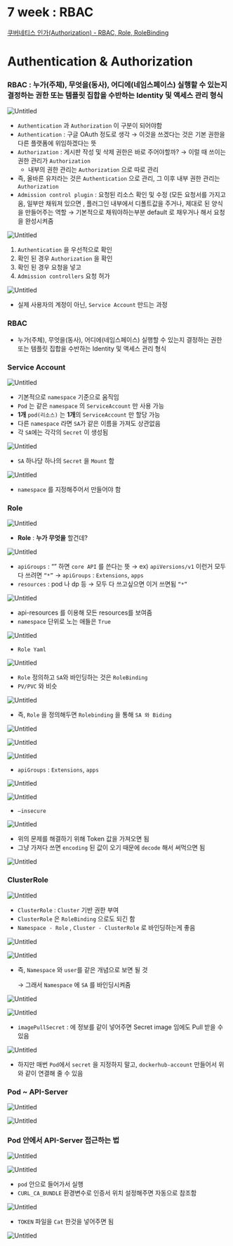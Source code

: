 # 7 week : RBAC

[쿠버네티스 인가(Authorization) - RBAC, Role, RoleBinding](https://velog.io/@younge/%EC%BF%A0%EB%B2%84%EB%84%A4%ED%8B%B0%EC%8A%A4-%EC%9D%B8%EA%B0%80Authorization-RBAC-Role-RoleBinding)

# Authentication & Authorization

### RBAC : 누가(주체), 무엇을(동사), 어디에(네임스페이스) 실행할 수 있는지 결정하는 권한 또는 템플릿 집합을 수반하는 Identity 및 액세스 관리 형식

![Untitled](7%20week%20RBA%20a1616/Untitled.png)

- `Authentication` 과 `Authorization` 이 구분이 되어야함
- `Authentication` : 구글 OAuth 정도로 생각
→ 이것을 쓰겠다는 것은 기본 권한을 다른 플랫폼에 위임하겠다는 뜻
- `Authorization` : 게시판 작성 및 삭제 권한은 바로 주어야할까?
→ 이럴 때 쓰이는 권한 관리가 `Authorization`
    - 내부의 권한 관리는 `Authorization` 으로 따로 관리
- 즉, 올바른 유저라는 것은 `Authentication` 으로 관리, 그 이후 내부 권한 관리는 `Authorization`
- `Admission control plugin` : 요청된 리소스 확인 및 수정 (모든 요청서를 가지고 옴, 일부만 채워져 있으면 , 플러그인 내부에서 디폴트값을 주거나, 제대로 된 양식을 만들어주는 역할
→ 기본적으로 채워야하는부분 default 로 채우거나 해서 요청을 완성시켜줌

![Untitled](7%20week%20RBA%20a1616/Untitled%201.png)

1. `Authentication` 을 우선적으로 확인
2. 확인 된 경우 `Authorization` 을 확인
3. 확인 된 경우 요청을 넣고
4. `Admission controllers` 요청 허가

![Untitled](7%20week%20RBA%20a1616/Untitled%202.png)

- 실제 사용자의 계정이 아닌, `Service Account` 만드는 과정

### RBAC

- 누가(주체), 무엇을(동사), 어디에(네임스페이스) 실행할 수 있는지 결정하는 권한 또는 템플릿 집합을 수반하는 Identity 및 액세스 관리 형식

### Service Account

![Untitled](7%20week%20RBA%20a1616/Untitled%203.png)

- 기본적으로 `namespace` 기준으로 움직임
- `Pod` 는 같은 `namespace` 의 `ServiceAccount` 만 사용 가능
- **1개** `pod(리소스)` 는 **1개**의 `ServiceAccount` 만 할당 가능
- 다른 `namespace` 라면 `SA`가 같은 이름을 가져도 상관없음
- 각 `SA`에는 각각의 `Secret` 이 생성됨

![Untitled](7%20week%20RBA%20a1616/Untitled%204.png)

- `SA` 하나당 하나의 `Secret` 을 `Mount` 함

![Untitled](7%20week%20RBA%20a1616/Untitled%205.png)

- `namespace` 를 지정해주어서 만들어야 함

### Role

![Untitled](7%20week%20RBA%20a1616/Untitled%206.png)

- **Role** : **누가 무엇을** 할건데?

![Untitled](7%20week%20RBA%20a1616/Untitled%207.png)

- `apiGroups` : “” 하면 `core API` 를 쓴다는 뜻
→ ex) `apiVersions/v1`  이런거 모두 다 쓰려면 `“*”`
→ `apiGroups` : `Extensions`, `apps`
- `resources` : pod 나 dp 등
→ 모두 다 쓰고싶으면 이거 쓰면됨 `“*”`

![Untitled](7%20week%20RBA%20a1616/Untitled%208.png)

- api-resources 를 이용해 모든 resources를 보여줌
- `namespace` 단위로 노는 애들은 `True`

![Untitled](7%20week%20RBA%20a1616/Untitled%209.png)

- `Role Yaml`

![Untitled](7%20week%20RBA%20a1616/Untitled%2010.png)

- `Role` 정의하고 `SA`와 바인딩하는 것은 `RoleBinding`
- `PV/PVC` 와 비슷

![Untitled](7%20week%20RBA%20a1616/Untitled%2011.png)

- 즉, `Role` 을 정의해두면 `Rolebinding` 을 통해 `SA 와 Biding`

![Untitled](7%20week%20RBA%20a1616/Untitled%2012.png)

![Untitled](7%20week%20RBA%20a1616/Untitled%2013.png)

![Untitled](7%20week%20RBA%20a1616/Untitled%2014.png)

- `apiGroups` : `Extensions`, `apps`

 

![Untitled](7%20week%20RBA%20a1616/Untitled%2015.png)

![Untitled](7%20week%20RBA%20a1616/Untitled%2016.png)

- `—insecure`

![Untitled](7%20week%20RBA%20a1616/Untitled%2017.png)

- 위의 문제를 해결하기 위해 Token 값을 가져오면 됨
- 그냥 가져다 쓰면 `encoding` 된 값이 오기 때문에  `decode` 해서 써먹으면 됨

![Untitled](7%20week%20RBA%20a1616/Untitled%2018.png)

### ClusterRole

![Untitled](7%20week%20RBA%20a1616/Untitled%2019.png)

- `ClusterRole` : `Cluster` 기반 권한 부여
- `ClusterRole` 은 `RoleBinding` 으로도 되긴 함
- `Namespace - Role` , `Cluster - ClusterRole` 로 바인딩하는게 좋음

![Untitled](7%20week%20RBA%20a1616/Untitled%2020.png)

![Untitled](7%20week%20RBA%20a1616/Untitled%2021.png)

- 즉, `Namespace` 와 `user`를 같은 개념으로 보면 될 것
    
    → 그래서 `Namespace` 에 `SA` 를 바인딩시켜줌 
    

![Untitled](7%20week%20RBA%20a1616/Untitled%2022.png)

![Untitled](7%20week%20RBA%20a1616/Untitled%2023.png)

- `imagePullSecret` : 에 정보를 같이 넣어주면 Secret image 임에도 Pull 받을 수 있음

![Untitled](7%20week%20RBA%20a1616/Untitled%2024.png)

- 하지만 매번 `Pod`에서 `secret` 을 지정하지 말고, `dockerhub-account` 만들어서 위와 같이 연결해 줄 수 있음

### Pod ~ API-Server

![Untitled](7%20week%20RBA%20a1616/Untitled%2025.png)

![Untitled](7%20week%20RBA%20a1616/Untitled%2026.png)

### Pod 안에서 API-Server 접근하는 법

![Untitled](7%20week%20RBA%20a1616/Untitled%2027.png)

![Untitled](7%20week%20RBA%20a1616/Untitled%2028.png)

- `pod` 안으로 들어가서 실행
- `CURL_CA_BUNDLE` 환경변수로 인증서 위치 설정해주면 자동으로 참조함

![Untitled](7%20week%20RBA%20a1616/Untitled%2029.png)

- `TOKEN` 파일을 `Cat` 한것을 넣어주면 됨

![Untitled](7%20week%20RBA%20a1616/Untitled%2030.png)